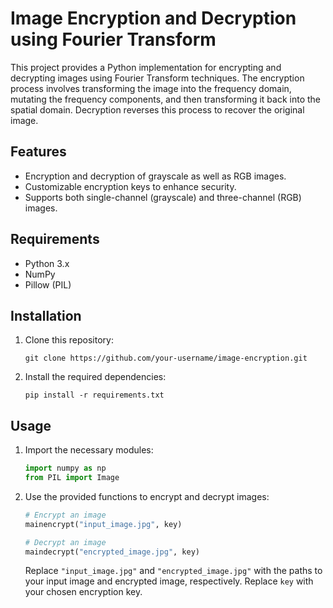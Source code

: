 # Image Encryption and Decryption using Fourier Transform

This project provides a Python implementation for encrypting and decrypting images using Fourier Transform techniques. The encryption process involves transforming the image into the frequency domain, mutating the frequency components, and then transforming it back into the spatial domain. Decryption reverses this process to recover the original image.

## Features

- Encryption and decryption of grayscale as well as RGB images.
- Customizable encryption keys to enhance security.
- Supports both single-channel (grayscale) and three-channel (RGB) images.

## Requirements

- Python 3.x
- NumPy
- Pillow (PIL)

## Installation

1. Clone this repository:

    ```
    git clone https://github.com/your-username/image-encryption.git
    ```

2. Install the required dependencies:

    ```
    pip install -r requirements.txt
    ```

## Usage

1. Import the necessary modules:

    ```python
    import numpy as np
    from PIL import Image
    ```

2. Use the provided functions to encrypt and decrypt images:

    ```python
    # Encrypt an image
    mainencrypt("input_image.jpg", key)

    # Decrypt an image
    maindecrypt("encrypted_image.jpg", key)
    ```

    Replace `"input_image.jpg"` and `"encrypted_image.jpg"` with the paths to your input image and encrypted image, respectively. Replace `key` with your chosen encryption key.
